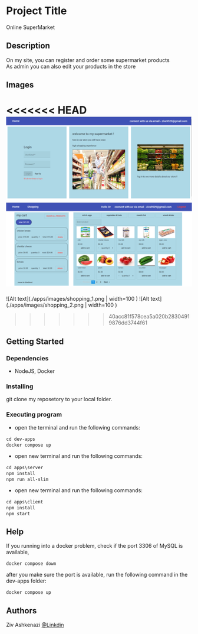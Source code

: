 # Project Title

Online SuperMarket

## Description

On my site, you can register and order some supermarket products<br>
As admin you can also edit your products in the store

## Images

<<<<<<< HEAD
![Alt text](./apps/images/shopping_1.png?raw=true "Title" )
![Alt text](./apps/images/shopping_2.png?raw=true "Title" )
=======
![Alt text](./apps/images/shopping_1.png | width=100 )
![Alt text](./apps/images/shopping_2.png | width=100 )
>>>>>>> 40acc81f578cea5a020b28304919876dd3744f61


## Getting Started

### Dependencies

* NodeJS, Docker

### Installing

git clone my reposetory to your local folder.

### Executing program

* open the terminal and run the following commands:
```
cd dev-apps
docker compose up
```
* open new terminal and run the following commands:
```
cd apps\server
npm install
npm run all-slim
```
* open new terminal and run the following commands:
```
cd apps\client
npm install
npm start
```

## Help

If you running into a docker problem, check if the port 3306 of MySQL is available,
```
docker compose down 
```
after you make sure the port is available, run the following command in the dev-apps folder: 
```
docker compose up 
```

## Authors

Ziv Ashkenazi 
[@Linkdin](https://www.linkedin.com/in/ziv-ashkenazi/)
